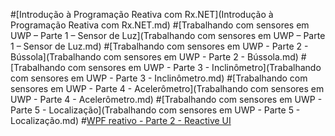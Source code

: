 #[Introdução à Programação Reativa com Rx.NET](Introdução à Programação Reativa com Rx.NET.md)
#[Trabalhando com sensores em UWP – Parte 1 – Sensor de Luz](Trabalhando com sensores em UWP – Parte 1 – Sensor de Luz.md)
#[Trabalhando com sensores em UWP - Parte 2 - Bússola](Trabalhando com sensores em UWP - Parte 2 - Bússola.md)
#[Trabalhando com sensores em UWP - Parte 3 - Inclinômetro](Trabalhando com sensores em UWP - Parte 3 - Inclinômetro.md)
#[Trabalhando com sensores em UWP - Parte 4 - Acelerômetro](Trabalhando com sensores em UWP - Parte 4 - Acelerômetro.md)
#[Trabalhando com sensores em UWP - Parte 5 - Localização](Trabalhando com sensores em UWP - Parte 5 - Localização.md)
#[WPF reativo - Parte 2 - Reactive UI](ReactiveUI.md)
